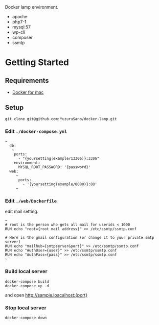 
Docker lamp environment. 
- apache
- php7-1
- mysql:57
- wp-cli
- composer
- ssmtp

# Getting Started

## Requirements

- [Docker for mac](https://docs.docker.com/docker-for-mac/install/)

## Setup

```
git clone git@github.com:YuzuruSano/docker-lamp.git
```

### Edit `./docker-compose.yml`

```
~
  db:
   ~
    ports:
      - "{yoursetting(example/13306)}:3306"
    environment:
      MYSQL_ROOT_PASSWORD: '{password}'
  web:
     ~
      ports:
        - '{yoursetting(example/8080)}:80'                    
     ~
```

### Edit `./web/Dockerfile`
edit mail setting.

```
~
# root is the person who gets all mail for userids < 1000
RUN echo "root={root mail address}" >> /etc/ssmtp/ssmtp.conf

# Here is the gmail configuration (or change it to your private smtp server)
RUN echo "mailhub={smtpserver&port}" >> /etc/ssmtp/ssmtp.conf
RUN echo "AuthUser={user}" >> /etc/ssmtp/ssmtp.conf
RUN echo "AuthPass={pass}" >> /etc/ssmtp/ssmtp.conf
~
```
### Build local server

```
docker-compose build
docker-compose up -d
```

and open http://sample.loacalhost:{port}

### Stop local server
```
docker-compose down
```

